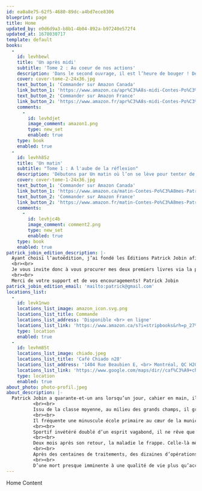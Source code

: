 ```yaml
---
id: ea0a8e75-62f5-4680-89dc-a4bd7ece8306
blueprint: page
title: Home
updated_by: e0d6d9a3-b8b1-4b04-892a-b97240e572f4
updated_at: 1678030717
template: default
books:
  -
    id: levhbewl
    title: 'Un après midi'
    subtitle: 'Tome 2 : Au coeur de nos actions'
    description: 'Dans le second ouvrage, il est l’heure de bouger ! De mettre en action tout ce que l’on croit avoir compris. Seulement, tout ne se passe pas comme prévu. L’envie de foncer se heurte au passé ou sinon, semble encline à attendre que demain arrive. Comme si demain allait être mieux, Un après-midi brûlera sous le soleil, avec cette frustration, cette rage et cette damnée procrastination.'
    cover: cover-tome-2-24x36.jpg
    text_button_1: 'Commander sur Amazon Canada'
    link_button_1: 'https://www.amazon.ca/apr%C3%A8s-midi-Contes-Po%C3%A8mes-Tome2/dp/2981976613'
    text_button_2: 'Commander sur Amazon France'
    link_button_2: 'https://www.amazon.fr/apr%C3%A8s-midi-Contes-Po%C3%A8mes-Tome2/dp/2981976613'
    comments:
      -
        id: levhdjet
        image_comment: amazon1.png
        type: new_set
        enabled: true
    type: book
    enabled: true
  -
    id: levhh85z
    title: 'Un matin'
    subtitle: "Tome 1 : A l'aube de la réflexion"
    description: 'Débutons par Un matin où l’on se lève pour tenter de comprendre qui l’on est, ce que l’on veut et de tout ce qui fait que nous sommes ici et pas ailleurs. Là où nos personnalités doivent parfois faire une mise au point et se dire leurs quatre vérités pour mieux avancer.'
    cover: cover-tome-1-24x36.jpg
    text_button_1: 'Commander sur Amazon Canada'
    link_button_1: 'https://www.amazon.ca/matin-Contes-Po%C3%A8mes-Patrick-Jobin/dp/2981976605'
    text_button_2: 'Commander sur Amazon France'
    link_button_2: 'https://www.amazon.fr/matin-Contes-Po%C3%A8mes-Patrick-Jobin/dp/2981976605'
    comments:
      -
        id: levhjc4b
        image_comment: comment2.png
        type: new_set
        enabled: true
    type: book
    enabled: true
patrick_jobin_edition_description: |-
  Ayant choisi l’autoédition, j’ai fondé les Éditions Patrick Jobin afin de faciliter la distribution de mes propres livres. J’y trouve dans cette forme, la liberté et toute l’autonomie recherchée. Par ailleurs, je dois bien avouer qu’il y avait là aussi un certain plaisir de relever un défi colossal d’ainsi me voir distribué un peu partout à l’échelle du Québec et peut-être même la France et d’autres régions du monde. Certes un rêve fou, mais une aventure palpitante.
  <br><br>
  Je vous invite donc à vous procurer mes deux premiers livres via la plateforme Amazon.ca et Amazon.fr, ainsi que dans tous les lieux locaux que je développerai au fil du temps. Vous trouverez la liste ici même de tous les emplacements qui s’ajouteront.
  <br><br>
  Merci de votre support et de vos encouragements! Patrick Jobin
patrick_jobin_edition_email: 'mailto:patrick@gmail.com'
locations_list:
  -
    id: levk1nwo
    locations_list_image: amazon_icon.svg.png
    locations_list_title: Commande
    locations_list_address: 'Disponible <br> en ligne'
    locations_list_link: 'https://www.amazon.ca/s?i=stripbooks&rh=p_27%3AM+Patrick+Jobin&s=relevancerank&language=fr&text=M+Patrick+Jobin&ref=dp_byline_sr_book_1'
    type: location
    enabled: true
  -
    id: levhm85t
    locations_list_image: chiado.jpeg
    locations_list_title: 'Café Chiado n28'
    locations_list_address: '1404 Rue Beaubien E, <br> Montréal, QC H2G 1K9'
    locations_list_link: 'https://www.google.com/maps/dir//caf%C3%A9+chiado/data=!4m6!4m5!1m1!4e2!1m2!1m1!1s0x4cc91942e7a38069:0xda638ef67c1787cc?sa=X&ved=2ahUKEwiowo6D5cT9AhVbl4kEHci-Dn4Q9Rd6BAh1EAU'
    type: location
    enabled: true
about_photo: photo-profil.jpeg
about_description: |-
  Patrick Jobin a quarante-et-un ans lorsqu’un jour, cahier en main, il décide, comme ça, de sortir au café du coin pour écrire n’importe quoi qui pourrait lui faire du bien. Des mots pour le remettre dans le droit chemin, un certain matin de février 2017.
          <br><br>
          Issu de la classe moyenne, au milieu des grands champs, il grandit sur la terre de ses parents. Dès l’âge de trois ans, son terrain de jeu devient tout ce que la nature a de meilleur pour un gamin qui adore l’aventure.
          <br><br>
          Il fréquente une minuscule école primaire au cœur de la municipalité de Mirabel, pour ensuite faire la moitié de son secondaire dans l’ancien, mais non moins majestueux monastère d’Oka. Au cours de la seconde partie qui se déroule à la grande polyvalente, il se découvre une passion absolue pour l’art communication et l’art dramatique. Passion qui ne pouvait qu’être le résultat d’une imagination fertile qui en demande toujours plus.
          <br><br>
          Sportif invétéré doublé d’un esprit vagabond, il ne rêve que d’une chose : être acteur et réaliser des films d’action. Il se dirige alors vers le cégep Montmorency pour y étudier l’art du cinéma. Dès la fin de ses études, cet esprit vagabond revient à la charge et c’est avec ses valises chargées dans un tout petit Susuki Switf qu’il quitte son patelin sans foi ni loi pour Hollywood. Face à la magie des studios, la révélation le frappe en plein cœur. Le rêve de posséder son propre studio s’éclaircit. Il sait désormais ce qu’il veut faire dans la vie, mais pas là-bas, non loin des siens. Pour lui, tout est possible dans ce monde, tout est possible dans sa bourgade. Nous sommes en juin 1996, il a vingt-et-un ans.
          <br><br>
          Deux mois après son retour, la maladie le frappe. Celle-là même qui, deux années auparavant avait emporté son frère de vingt-quatre ans. Ce diagnostic ne lui était pas soudain. Seulement cette fois, le départ avait été donné pour de bon. Un voyage infernal dans les veines de cette maladie inconnue s’entame. Commence alors la fameuse odyssée médicale ! Pour lui, il n’y a plus de temps à perdre car le compteur tourne à une vitesse folle. Il ne réalise ici et là que quelques parcelles de rêves. Parallèlement, cette chose en lui le contamine et l’affaiblit de jour en jour sans que rien ne puisse arrêter l’inertie de la dégénérescence. Les années s’écoulent dans un système tordu qui transforme ses rêves en visions torsadées de fils d’araignée l’empêchant d’ouvrir ses ailes pour vivre ou tout simplement exister.
          <br><br>
          Après des centaines de traitements, des dizaines d’opérations et des milliers d’heures d’angoisse plus tard, une merveilleuse lueur d’étoile apparaît ! Cette chance, cette extraordinaire deuxième chance ! C’est en passant par l’hôpital Saint-Eustache en tant que simple résidente, qu’une jeune hématologue s’intéresse par pur hasard à son dossier. Il ne l’a jamais vu. Elle entre dans sa chambre d’isolement et confronte tous les diagnostics établis par une équipe entière d’hématologues chevronnés depuis des années. Elle dirige dans le secret M. Jobin vers un médecin exceptionnel à l’hôpital Notre-Dame de Montréal. C’est complètement amaigri, à peine capable de marcher, de respirer et sûrement à quelques jours de la fin que s’enclenche une série de traitements d’urgence. Une équipe de spécialistes au cœur d’or le prend en charge sous la direction de ce médecin d’exception. Quelques semaines plus tard, la maladie est finalement identifiée grâce à la génétique après pas moins de vingt-deux ans d’odyssée. S’engagera alors une très longue marche vers une dure réhabilitation.
          <br><br>
          D’une mort presque imminente à une qualité de vie plus qu’acceptable, il retrouve ses forces, son caractère et tout bonnement, comme ça, il sortira au café du coin pour écrire n’importe quoi qui pourrait lui faire du bien, un certain matin de février 2017.
---
```

Home Content